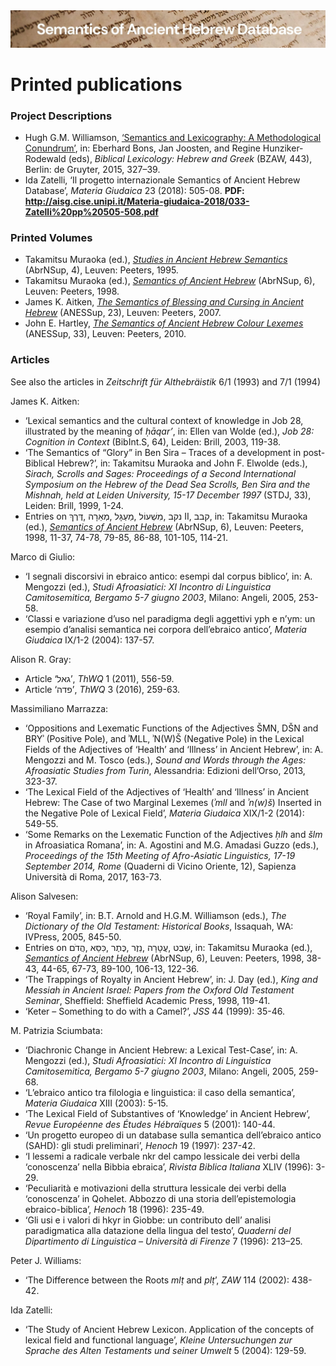 <html><body><img id="banner" src="../../images/banners/banner.png" alt="banner" /></body></html>

# Printed publications


### Project Descriptions

* Hugh G.M. Williamson, [‘Semantics and Lexicography: A Methodological Conundrum’](pdfs/Williamson-Semantics_and_Lexicography.pdf),  in: Eberhard Bons, Jan Joosten, and Regine Hunziker-Rodewald (eds), 
<i>Biblical Lexicology: Hebrew and Greek</i> (BZAW, 443), Berlin: de Gruyter, 2015, 327–39.
* Ida Zatelli, ‘Il progetto internazionale Semantics of Ancient Hebrew Database’, <i>Materia Giudaica</i> 23 (2018): 505-08. <b>PDF:
http://aisg.cise.unipi.it/Materia-giudaica-2018/033-Zatelli%20pp%20505-508.pdf</b>


### Printed Volumes

* Takamitsu Muraoka (ed.), [<i>Studies in Ancient Hebrew Semantics</i>](https://www.peeters-leuven.be/detail.php?search_key=9789068317558&series_number_str=4&lang=en) 
(AbrNSup, 4), Leuven: Peeters, 1995.
* Takamitsu Muraoka (ed.), [<i>Semantics of Ancient Hebrew</i>](https://www.peeters-leuven.be/detail.php?search_key=9789042905924&series_number_str=6&lang=en) 
(AbrNSup, 6), Leuven: Peeters, 1998.
* James K. Aitken,
[<i>The Semantics of Blessing and Cursing in Ancient Hebrew</i>](https://www.peeters-leuven.be/detail.php?search_key=9789042918962&series_number_str=23&lang=en) 
(ANESSup, 23), Leuven: Peeters, 2007.
* John E. Hartley,
[<i>The Semantics of Ancient Hebrew Colour Lexemes</i>](https://www.peeters-leuven.be/detail.php?search_key=9789042923119&series_number_str=33&lang=en) (ANESSup, 33), Leuven: Peeters, 2010.


### Articles

See also the articles in <i>Zeitschrift für Althebräistik</i> 6/1 (1993) and 7/1 (1994)

James K. Aitken:

* ‘Lexical semantics and the cultural context of knowledge in Job 28, illustrated by the meaning of <i>ḥāqar’</i>, 
in: Ellen van Wolde (ed.), <i>Job 28: Cognition in Context</i> (BibInt.S, 64), Leiden: Brill, 2003, 119-38.
* ‘The Semantics of “Glory” in Ben Sira – Traces of a development in post-Biblical Hebrew?’, in: Takamitsu Muraoka and John F. Elwolde (eds.),
 <i>Sirach, Scrolls and Sages: Proceedings of a Second International Symposium on the Hebrew of the Dead Sea Scrolls, 
 Ben Sira and the Mishnah, held at Leiden University, 15-17 December 1997</i> 
 (STDJ, 33), Leiden: Brill, 1999, 1-24.
* Entries on 
<span dir="rtl">דֶּרֶךְ</span>,
<span dir="rtl">מְאֵרָה</span>,
<span dir="rtl">מַעְגָּל</span>,
<span dir="rtl">מִשְׁעוֹל</span>,
<span dir="rtl">נקב</span> II,
<span dir="rtl">קבב</span>, in: 
Takamitsu Muraoka (ed.), [<i>Semantics of Ancient Hebrew</i>](https://www.peeters-leuven.be/detail.php?search_key=9789042905924&series_number_str=6&lang=en) 
(AbrNSup, 6), Leuven: Peeters, 1998, 11-37, 74-78, 79-85, 86-88, 101-105, 114-21.

Marco di Giulio:

* ‘I segnali discorsivi in ebraico antico: esempi dal corpus biblico’, in: A. Mengozzi (ed.), <i>Studi Afroasiatici: XI Incontro di Linguistica Camitosemitica, Bergamo 5-7 giugno 2003</i>, Milano: Angeli, 2005, 253-58.
* ‘Classi e variazione d’uso nel paradigma degli aggettivi yph e n’ym: un esempio d’analisi semantica nei corpora dell’ebraico antico’, 
<i>Materia Giudaica</i> IX/1-2 (2004): 137-57.

Alison R. Gray:

* Article ‘גאל’, <i>ThWQ</i> 1 (2011), 556-59.
* Article ‘פדה’, <i>ThWQ</i> 3 (2016), 259-63.


Massimiliano Marrazza:

* ‘Oppositions and Lexematic Functions of the Adjectives ŠMN, DŠN and BRYʾ (Positive Pole), and ʾMLL, ʾN(W)Š (Negative Pole) in the Lexical Fields of the Adjectives of ‘Health’ and ‘Illness’ in Ancient Hebrew’, 
in: A. Mengozzi and M. Tosco (eds.), <i>Sound and Words through the Ages: Afroasiatic Studies from Turin</i>, 
Alessandria: Edizioni dell’Orso, 2013, 323-37.
* ‘The Lexical Field of the Adjectives of ‘Health’ and ‘Illness’ in Ancient Hebrew: The Case of two Marginal Lexemes (<i>ʾmll</i> and <i>ʾn(w)š</i>) Inserted in the Negative Pole of Lexical Field’, 
<i>Materia Giudaica</i> XIX/1-2 (2014): 549-55.
* ‘Some Remarks on the Lexematic Function of the Adjectives <i>ḥlh</i> and <i>šlm</i> in Afroasiatica Romana’, 
in: A. Agostini and M.G. Amadasi Guzzo (eds.), <i>Proceedings of the 15th Meeting of Afro-Asiatic Linguistics, 17-19 September 2014, Rome</i> (Quaderni di Vicino Oriente, 12), Sapienza Università di Roma, 2017, 163-73.

Alison Salvesen:

* ‘Royal Family’, in: B.T. Arnold and H.G.M. Williamson (eds.), <i>The Dictionary of the Old Testament: Historical Books</i>, 
Issaquah, WA: IVPress, 2005, 845-50.
* Entries on 
<span dir="rtl">הֲדֹם</span>,
<span dir="rtl">כִּסֵּא</span>,
<span dir="rtl">כֶּתֶר</span>,
<span dir="rtl">נֵזֶר</span>,
<span dir="rtl">עֲטָרָה</span>,
<span dir="rtl">שֵׁבֶט</span>,
in: Takamitsu Muraoka (ed.), [<i>Semantics of Ancient Hebrew</i>](https://www.peeters-leuven.be/detail.php?search_key=9789042905924&series_number_str=6&lang=en) 
(AbrNSup, 6), Leuven: Peeters, 1998, 38-43, 44-65, 67-73, 89-100, 106-13, 122-36.
* ‘The Trappings of Royalty in Ancient Hebrew’, in: J. Day (ed.), 
<i>King and Messiah in Ancient Israel: Papers from the Oxford Old Testament Seminar</i>, 
Sheffield: Sheffield Academic Press, 1998, 119-41.
* ‘Keter – Something to do with a Camel?’, <i>JSS </i>44 (1999): 35-46.

M. Patrizia Sciumbata:

* ‘Diachronic Change in Ancient Hebrew: a Lexical Test-Case’, 
in: A. Mengozzi (ed.), <i>Studi Afroasiatici: XI Incontro di Linguistica Camitosemitica, Bergamo 5-7 giugno 2003</i>, Milano: Angeli, 2005, 259-68.
* ‘L’ebraico antico tra filologia e linguistica: il caso della semantica’, <i>Materia Giudaica</i> XIII (2003): 5-15.
* ‘The Lexical Field of Substantives of ‘Knowledge’ in Ancient Hebrew’, <i>Revue Européenne des Études Hébraïques</i> 5 (2001): 140-44.
* ‘Un progetto europeo di un database sulla semantica dell’ebraico antico (SAHD): gli studi preliminari’, 
<i>Henoch</i> 19 (1997): 237-42.
* ‘I lessemi a radicale verbale nkr del campo lessicale dei verbi della ‘conoscenza’ nella Bibbia ebraica’, 
<i>Rivista Biblica Italiana</i> XLIV (1996): 3-29.
* ‘Peculiarità e motivazioni della struttura lessicale dei verbi della ‘conoscenza’ in Qohelet. Abbozzo di una storia dell’epistemologia ebraico-biblica’, 
<i>Henoch</i> 18 (1996): 235-49.
* ‘Gli usi e i valori di hkyr in Giobbe: un contributo dell’ analisi paradigmatica alla datazione della lingua del testo’, 
<i>Quaderni del Dipartimento di Linguistica – Università di Firenze</i> 7 (1996): 213–25.

Peter J. Williams:

- ‘The Difference between the Roots <i>mlṭ</i> and <i>plṭ</i>’, <i>ZAW</i> 114 (2002): 438-42.

Ida Zatelli:

* ‘The Study of Ancient Hebrew Lexicon. Application of the concepts of lexical field and functional language’, 
<i>Kleine Untersuchungen zur Sprache des Alten Testaments und seiner Umwelt</i> 5 (2004): 129-59.
